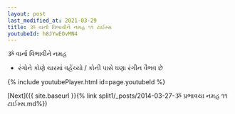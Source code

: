 ```yaml
---
layout: post
last_modified_at: 2021-03-29
title: ૐ વાર્ના વિભાવીને નમહ ૧૧ ટાઈમ્સ
youtubeId: h8JYwEOvMN4
---
```

 
 
 ૐ વાર્ના વિભાવીને નમહ  
 
 -  રંગોને કોણે ચારમાં વહેંચ્યો / કોની પાસે ઘણા રંગીન વૈભવ છે 
 
  
 
  
 
 
 
 
 
 


{% include youtubePlayer.html id=page.youtubeId %}
 
[Next]({{ site.baseurl }}{% link  split1/_posts/2014-03-27-ૐ પ્રભાવયા નમહ ૧૧ ટાઈમ્સ.md%})
 
